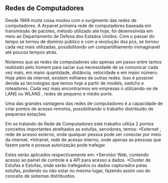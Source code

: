 ## Redes de Computadores

Desde 1969 muita coisa mudou com o surgimento das redes de computadores. A Arpanet primeira rede de computadores baseada em transmissão de pacotes, método utilizado até hoje, foi desenvolvida em meio ao Departamento de Defesa dos Estados Unidos. Com o passar do tempo se tornou de dominío público e com a revolução dos pcs, se tornou cada vez mais utilizadas, possibilitando um compartilhamento inimaginavél até poucos tempos atrás.

Notamos que as redes de computadores são apenas um passo entre tantos realizado pelo homem para saciar sua necessidade de se comunicar cada vez mais, em maior quantidade, distância, velocidade e em maior número. Hoje além da internet, existem milhares de outras redes. Isso é possivel devida as tecnologias que temos hoje a partir de models, switchs e roteadores. Cada vez mais encontrarmos em empresas o utilizando-se de LANS ou WLANS , redes de pequeno e médio porte.

Uma das grandes vantagens das redes de computadores é a capacidade de criar pontos de acesso remotos, possibilitando o trabalho distribuído de pequenas estações.

Em se tratando de Rede de Computadores este trabalho utiliza 2 pontos conceitos importantes atrelhados as estufas, servidores, temos:
•Externet , rede de acesso externo, onde qualquer pessoa pode ser conectar por meio da internet.
•Intranet, rede de acesso interno, onde apenas as pessoas que fazem parte e possue autorização pode trafegar.

Estes serão aplicados respectivamente em:
•Servidor Web, contendo acesso ao painel de controle e a API para acesso a dados.
•Cluster de Estufas e Estufas, onde serão trafegados os dados capturados pelas estufas, podendo ou não estar no mesmo lugar, fazendo assim uso do conceito de sistemas distribuidos.

